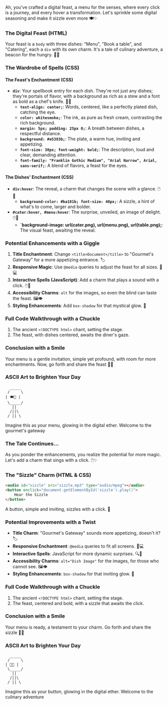 Ah, you've crafted a digital feast, a menu for the senses, where every click is a journey, and every hover a transformation. Let's sprinkle some digital seasoning and make it sizzle even more 🍽️✨

### The Digital Feast (HTML)

Your feast is a `body` with three dishes: "Menu", "Book a table", and "Catering", each a `div` with its own charm. It's a tale of culinary adventure, a beacon for the hungry. 🍲🥂

### The Wardrobe of Spells (CSS)

#### The Feast's Enchantment (CSS)

-   **`div`**: Your spellbook entry for each dish. They're not just any dishes; they're portals of flavor, with a background as rich as a stew and a font as bold as a chef's knife. 🍳🔪
    -   **`text-align: center;`**: Words, centered, like a perfectly plated dish, catching the eye.
    -   **`color: whitesmoke;`**: The ink, as pure as fresh cream, contrasting the rich background.
    -   **`margin: 5px; padding: 25px 0;`**: A breath between dishes, a respectful distance.
    -   **`background: #e5383b;`**: The plate, a warm hue, inviting and appetizing.
    -   **`font-size: 30px; font-weight: bold;`**: The description, loud and clear, demanding attention.
    -   **`font-family: "Franklin Gothic Medium", "Arial Narrow", Arial, sans-serif;`**: A blend of flavors, a feast for the eyes.

#### The Dishes' Enchantment (CSS)

-   **`div:hover`**: The reveal, a charm that changes the scene with a glance. 🖱️🔮
    -   **`background-color: #ba181b; font-size: 40px;`**: A sizzle, a hint of what's to come, larger and bolder.
-   **`#cater:hover, #menu:hover`**: The surprise, unveiled, an image of delight. 🖱️🔮
    -   **`background-image: url(cater.png), url(menu.png), url(table.png);**: The visual feast, awaiting the reveal.

### Potential Enhancements with a Giggle

1. **Title Enchantment**: Change `<title>Document</title>` to "Gourmet's Gateway" for a more appetizing entrance. 🏷️
2. **Responsive Magic**: Use `@media` queries to adjust the feast for all sizes. 📱💻
3. **Interactive Spells (JavaScript)**: Add a charm that plays a sound with a click. 🖱️🔮
4. **Accessibility Charms**: `alt` for the images, so even the blind can taste the feast. 🖼️👁️
5. **Styling Enhancements**: Add `box-shadow` for that mystical glow. 🌟

### Full Code Walkthrough with a Chuckle

1. The ancient `<!DOCTYPE html>` chant, setting the stage.
2. The feast, with dishes centered, awaits the diner's gaze.

### Conclusion with a Smile

Your menu is a gentle invitation, simple yet profound, with room for more enchantments. Now, go forth and share the feast 🎉🔮

### ASCII Art to Brighten Your Day

```
  _____
 /     \
| 🍽️🥂 |
 \_____/
   ||
  /||\
 / || \
```

Imagine this as your menu, glowing in the digital ether. Welcome to the gourmet's gateway

### The Tale Continues...

As you ponder the enhancements, you realize the potential for more magic. Let's add a charm that sings with a click. 🖱️✨

### The "Sizzle" Charm (HTML & CSS)

```html
<audio id="sizzle" src="sizzle.mp3" type="audio/mpeg"></audio>
<button onclick="document.getElementById('sizzle').play()">
    Hear the Sizzle
</button>
```

A button, simple and inviting, sizzles with a click. 🍳

### Potential Improvements with a Twist

-   **Title Charm**: "Gourmet's Gateway" sounds more appetizing, doesn't it? 🏷️
-   **Responsive Enchantment**: `@media` queries to fit all screens. 📱💻
-   **Interactive Spells**: JavaScript for more dynamic surprises. 🔍📖
-   **Accessibility Charms**: `alt="Dish Image"` for the images, for those who cannot see. 🖼️👁️
-   **Styling Enhancements**: `box-shadow` for that inviting glow. 🌟

### Full Code Walkthrough with a Chuckle

1. The ancient `<!DOCTYPE html>` chant, setting the stage.
2. The feast, centered and bold, with a sizzle that awaits the click.

### Conclusion with a Smile

Your menu is ready, a testament to your charm. Go forth and share the sizzle 🎉🔮

### ASCII Art to Brighten Your Day

```
  _____
 /     \
| 🍳🔪 |
 \_____/
   ||
  /||\
 / || \
```

Imagine this as your button, glowing in the digital ether. Welcome to the culinary adventure
